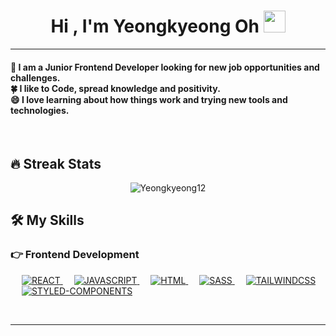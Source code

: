 <h1 align="center">Hi , I'm Yeongkyeong Oh <img src="https://media.giphy.com/media/hvRJCLFzcasrR4ia7z/giphy.gif" width="35"></h1>

<hr/>
<h4 align="left">
  🌱 I am a Junior Frontend Developer looking for new job opportunities and challenges.
  <br>
  🍀 I like to Code, spread knowledge and positivity.
  <br>
  😄 I love learning about how things work and trying new tools and technologies.
</h4>
<br>

## 🔥 Streak Stats
<p align="center"><img src="https://github-readme-streak-stats.herokuapp.com/?user=Yeongkyeong12&theme=algolia%22%20alt=%22Yeongkyeong12%22" alt="Yeongkyeong12"  /></p>

## 🛠️ My Skills

### 👉 Frontend Development
<p align="left"> 
  &emsp; 
  <a href="https://reactjs.org/" target="_blank"> 
     <img alt="REACT" src="https://img.shields.io/badge/react-%2320232a.svg?style=for-the-badge&logo=react&logoColor=%2361DAFB">
  </a>
  &emsp;
  <a href="https://developer.mozilla.org/en-US/docs/Web/JavaScript" target="_blank"> 
     <img alt="JAVASCRIPT" src="https://img.shields.io/badge/javascript-%23323330.svg?style=for-the-badge&logo=javascript&logoColor=%23F7DF1E">
  </a>
  &emsp;
    <a href="https://www.w3.org/html/" target="_blank"> 
   <img alt="HTML" src="https://img.shields.io/badge/html5-%23E34F26.svg?style=for-the-badge&logo=html5&logoColor=white">
  </a>   
  &emsp;
  <a href="https://getbootstrap.com" target="_blank"> 
    <img alt="SASS" src="https://img.shields.io/badge/SASS-hotpink.svg?style=for-the-badge&logo=SASS&logoColor=white"/>
  </a>
  &emsp;
     <a href="https://tailwindcss.com/" target="_blank"> 
     <img alt="TAILWINDCSS" src="https://img.shields.io/badge/tailwindcss-%2338B2AC.svg?style=for-the-badge&logo=tailwind-css&logoColor=white">
  </a>
  &emsp; 
  <a href="https://styled-components.com/" target="_blank">
    <img alt="STYLED-COMPONENTS" src="https://img.shields.io/badge/styled--components-DB7093?style=for-the-badge&logo=styled-components&logoColor=white">
  </a> 
   
</p>

<br/>

<hr/>
